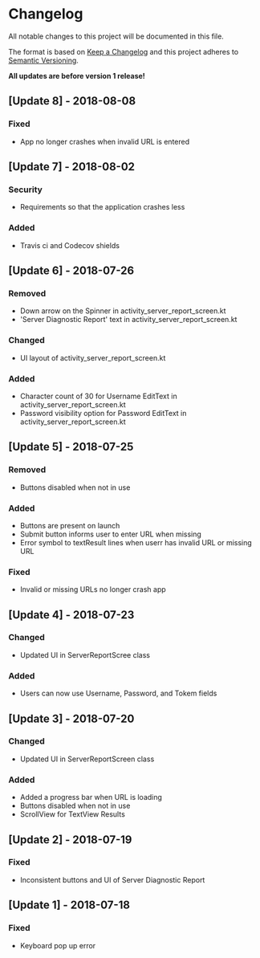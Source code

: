 # Changelog

All notable changes to this project will be documented in this file.

The format is based on [Keep a Changelog](http://keepachangelog.com/en/1.0.0/)
and this project adheres to [Semantic Versioning](http://semver.org/spec/v2.0.0.html).

**All updates are before version 1 release!**

## [Update 8] - 2018-08-08
### Fixed
- App no longer crashes when invalid URL is entered

## [Update 7] - 2018-08-02
### Security
- Requirements so that the application crashes less
### Added
- Travis ci and Codecov shields

## [Update 6] - 2018-07-26
### Removed
- Down arrow on the Spinner in activity_server_report_screen.kt
- 'Server Diagnostic Report' text in activity_server_report_screen.kt
### Changed
- UI layout of activity_server_report_screen.kt
### Added
- Character count of 30 for Username EditText in activity_server_report_screen.kt
- Password visibility option for Password EditText in activity_server_report_screen.kt

## [Update 5] - 2018-07-25
### Removed
- Buttons disabled when not in use
### Added
- Buttons are present on launch
- Submit button informs user to enter URL when missing
- Error symbol  to textResult lines when userr has invalid URL or missing URL
### Fixed
- Invalid or missing URLs no longer crash app

## [Update 4] - 2018-07-23
### Changed
- Updated UI in ServerReportScree class  
### Added
- Users can now use Username, Password, and Tokem fields

## [Update 3] - 2018-07-20
### Changed
- Updated UI in ServerReportScreen class  
### Added
- Added a progress bar when URL is loading  
- Buttons disabled when not in use  
- ScrollView for TextView Results

## [Update 2] - 2018-07-19
### Fixed
- Inconsistent buttons and UI of Server Diagnostic Report

## [Update 1] - 2018-07-18
### Fixed
- Keyboard pop up error

[0.3.0]: https://github.com/robinst/autolink-java/compare/autolink-0.2.0...autolink-0.3.0
[0.2.0]: https://github.com/robinst/autolink-java/compare/autolink-0.1.0...autolink-0.2.0

